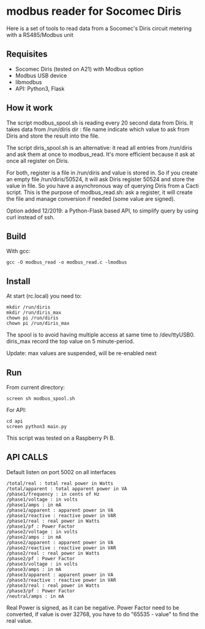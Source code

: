 # modbus reader for Socomec Diris

Here is a set of tools to read data from a Socomec's Diris circuit metering with a RS485/Modbus unit

## Requisites
 - Socomec Diris (tested on A21) with Modbus option
 - Modbus USB device
 - libmodbus
 - API: Python3, Flask

## How it work

The script modbus_spool.sh is reading every 20 second data from Diris.
It takes data from /run/diris dir : file name indicate which value to ask from Diris
and store the result into the file.

The script diris_spool.sh is an alternative: it read all entries from /run/diris and ask them at once to modbus_read. It's more efficient because it ask at once all register on Diris.

For both, register is a file in /run/diris and value is stored in. So if you create an empty file /run/diris/50524, it will ask Diris register 50524 and store the value in file. So you have a asynchronous way of querying Diris from a Cacti script. This is the purpose of modbus_read.sh: ask a register, it will create the file and manage conversion if needed (some value are signed).

Option added 12/2019: a Python-Flask based API, to simplify query by using curl instead of ssh.

## Build

With gcc:
```
gcc -O modbus_read -o modbus_read.c -lmodbus
```

## Install

At start (rc.local) you need to:
```
mkdir /run/diris
mkdir /run/diris_max
chown pi /run/diris
chown pi /run/diris_max
```

The spool is to avoid having multiple access at same time to /dev/ttyUSB0.
diris_max record the top value on 5 minute-period.

Update: max values are suspended, will be re-enabled next

## Run

From current directory:
```
screen sh modbus_spool.sh
```

For API:
```
cd api
screen python3 main.py
``` 

This script was tested on a Raspberry Pi B.

## API CALLS

Default listen on port 5002 on all interfaces

```
/total/real : total real power in Watts
/total/apparent : total apparent power in VA
/phase1/frequency : in cents of Hz
/phase1/voltage : in volts
/phase1/amps : in mA
/phase1/apparent : apparent power in VA
/phase1/reactive : reactive power in VAR
/phase1/real : real power in Watts
/phase1/pf : Power Factor
/phase2/voltage : in volts
/phase2/amps : in mA
/phase2/apparent : apparent power in VA
/phase2/reactive : reactive power in VAR
/phase2/real : real power in Watts
/phase2/pf : Power Factor
/phase3/voltage : in volts
/phase3/amps : in mA
/phase3/apparent : apparent power in VA
/phase3/reactive : reactive power in VAR
/phase3/real : real power in Watts
/phase3/pf : Power Factor
/neutral/amps : in mA
```

Real Power is signed, as it can be negative.
Power Factor need to be converted, if value is over 32768, you have to do "65535 - value" to find the real value.



